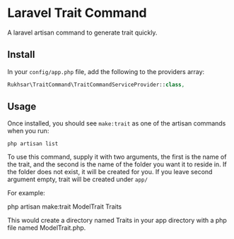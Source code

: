 # Laravel Trait Command

A laravel artisan command to generate trait quickly.

## Install

In your `config/app.php` file, add the following to the providers array:

```php
Rukhsar\TraitCommand\TraitCommandServiceProvider::class,
```

## Usage

Once installed, you should see `make:trait` as one of the artisan commands when you run:

```
php artisan list
```

To use this command, supply it with two arguments, the first is the name of the trait, and the second is the name of the folder you want it to reside in. If the folder does not exist, it will be created for you. If you leave second argument empty, trait will be created under `app/`

For example:

php artisan make:trait ModelTrait Traits

This would create a directory named Traits in your app directory with a php file named ModelTrait.php.


